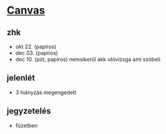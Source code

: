 # [Canvas](https://canvas.elte.hu/courses/57272)
## zhk
- okt 22. (papíros)
- dec 03. (papíros)
- dec 10. (pót, papíros)
nemsikerül akk utóvizsga ami szóbeli
## jelenlét
- 3 hiányzás megengedett

## jegyzetelés
- füzetben